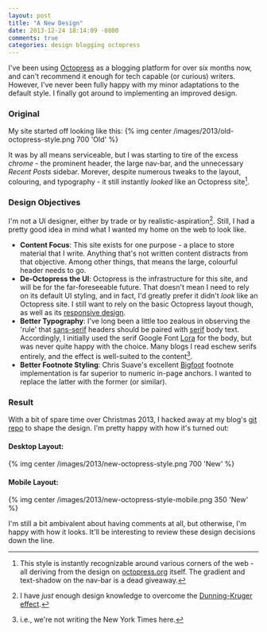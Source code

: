 ```yaml
---
layout: post
title: "A New Design"
date: 2013-12-24 18:14:09 -0800
comments: true
categories: design blogging octopress
---
```

I've been using [Octopress][octopress] as a blogging platform for over six months now, and can't recommend it enough for tech capable (or curious) writers. However, I've never been fully happy with my minor adaptations to the default style. I finally got around to implementing an improved design.<!--more-->

### Original
My site started off looking like this:
{% img center /images/2013/old-octopress-style.png 700 'Old' %}

It was by all means serviceable, but I was starting to tire of the excess *chrome* - the prominent header, the large nav-bar, and the unnecessary *Recent Posts* sidebar. Morever, despite numerous tweaks to the layout, colouring, and typography - it still instantly *looked* like an Octopress site[^1].

### Design Objectives
I'm not a UI designer, either by trade or by realistic-aspiration[^2]. Still, I had a pretty good idea in mind what I wanted my home on the web to look like.

* __Content Focus__: This site exists for one purpose - a place to store material that I write. Anything that's not written content distracts from that objective. Among other things, that means the large, colourful header needs to go.
* __De-Octopress the UI__: Octopress is the infrastructure for this site, and will be for the far-foreseeable future. That doesn't mean I need to rely on its default UI styling, and in fact, I'd greatly prefer it didn't *look* like an Octopress site. I still want to rely on the basic Octopress layout though, as well as its [responsive design][responsive].
* __Better Typography__: I've long been a little too zealous in observing the 'rule' that [sans-serif][sans] headers should be paired with [serif][serif] body text. Accordingly, I initially used the serif Google Font [Lora][lora] for the body, but was never quite happy with the choice. Many blogs I read eschew serifs entirely, and the effect is well-suited to the content[^3].
* __Better Footnote Styling__: Chris Suave's excellent [Bigfoot][bigfoot] footnote implementation is far superior to numeric in-page anchors. I wanted to replace the latter with the former (or similar).

### Result
With a bit of spare time over Christmas 2013, I hacked away at my blog's [git repo][repo] to shape the design. I'm pretty happy with how it's turned out:

#### Desktop Layout:
{% img center /images/2013/new-octopress-style.png 700 'New' %}

#### Mobile Layout:
{% img center /images/2013/new-octopress-style-mobile.png 350 'New' %}

I'm still a bit ambivalent about having comments at all, but otherwise, I'm happy with how it looks. It'll be interesting to review these design decisions down the line.

[^1]: This style is instantly recognizable around various corners of the web - all deriving from the design on [octopress.org](http://octopress.org) itself. The gradient and text-shadow on the nav-bar is a dead giveaway.
[^2]: I have *just* enough design knowledge to overcome the [Dunning-Kruger effect](http://en.wikipedia.org/wiki/Dunning%E2%80%93Kruger_effect).
[^3]: i.e., we're not writing the New York Times here.

[lora]: https://www.google.com/fonts/specimen/Lora
[serif]: http://en.wikipedia.org/wiki/Serif
[sans]: http://en.wikipedia.org/wiki/Sans-serif
[responsive]: http://coding.smashingmagazine.com/2011/01/12/guidelines-for-responsive-web-design/
[octopress]: http://octopress.org
[bigfoot]: http://cmsauve.com/labs/bigfoot/
[repo]: https://github.com/dliggat/dliggat.github.io
